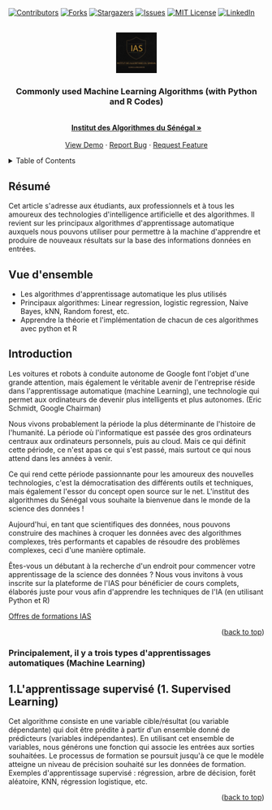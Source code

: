 <div id="top"></div>
<!--
*** Thanks for checking out the Best-README-Template. If you have a suggestion
*** that would make this better, please fork the repo and create a pull request
*** or simply open an issue with the tag "enhancement".
*** Don't forget to give the project a star!
*** Thanks again! Now go create something AMAZING! :D
-->



<!-- PROJECT SHIELDS -->
<!--
*** I'm using markdown "reference style" links for readability.
*** Reference links are enclosed in brackets [ ] instead of parentheses ( ).
*** See the bottom of this document for the declaration of the reference variables
*** for contributors-url, forks-url, etc. This is an optional, concise syntax you may use.
*** https://www.markdownguide.org/basic-syntax/#reference-style-links
-->
[![Contributors][contributors-shield]][contributors-url]
[![Forks][forks-shield]][forks-url]
[![Stargazers][stars-shield]][stars-url]
[![Issues][issues-shield]][issues-url]
[![MIT License][license-shield]][license-url]
[![LinkedIn][linkedin-shield]](https://www.linkedin.com/company/71517780/)



<!-- PROJECT LOGO -->
<br />
<div align="center">
  <a href="hhttps://www.ias.sn/">
    <img src="logo.jpeg" alt="Logo" width="80" height="80">
  </a>

  <h3 align="center">Commonly used Machine Learning Algorithms (with Python and R Codes)</h3>

  <p align="center">
    <br />
    <a href="https://www.ias.sn/"><strong>Institut des Algorithmes du Sénégal »</strong></a>
    <br />
    <br />
    <a href="https://github.com/othneildrew/Best-README-Template">View Demo</a>
    ·
    <a href="https://github.com/othneildrew/Best-README-Template/issues">Report Bug</a>
    ·
    <a href="https://github.com/othneildrew/Best-README-Template/issues">Request Feature</a>
  </p>
</div>



<!-- TABLE OF CONTENTS -->
<details>
  <summary>Table of Contents</summary>
  <ol>
    <li>
      <a href="#about-the-project">About The Project</a>
      <ul>
        <li><a href="#built-with">Built With</a></li>
      </ul>
    </li>
    <li>
      <a href="#getting-started">Getting Started</a>
      <ul>
        <li><a href="#prerequisites">Prerequisites</a></li>
        <li><a href="#installation">Installation</a></li>
      </ul>
    </li>
    <li><a href="#usage">Usage</a></li>
    <li><a href="#roadmap">Roadmap</a></li>
    <li><a href="#contributing">Contributing</a></li>
    <li><a href="#license">License</a></li>
    <li><a href="#contact">Contact</a></li>
    <li><a href="#acknowledgments">Acknowledgments</a></li>
  </ol>
</details>



<!-- Résumé -->
## Résumé


Cet article s'adresse aux étudiants, aux professionnels et à tous les amoureux des technologies d'intelligence artificielle et des algorithmes. Il revient sur les principaux algorithmes d'apprentissage automatique auxquels nous pouvons utiliser pour permettre à la machine d'apprendre et produire de nouveaux résultats sur la base des informations données en entrées.


## Vue d'ensemble

* Les algorithmes d'apprentissage automatique les plus utilisés
* Principaux algorithmes: Linear regression, logistic regression, Naive Bayes, kNN, Random forest, etc.
* Apprendre la théorie et l'implémentation de chacun de ces algorithmes avec python et R

## Introduction

Les voitures et robots à conduite autonome de Google font l'objet d'une grande attention, mais également le véritable avenir de l'entreprise réside dans l'apprentissage automatique (machine Learning), une technologie qui permet aux ordinateurs de devenir plus intelligents et plus autonomes. (Eric Schmidt, Google Chairman)


Nous vivons probablement la période la plus déterminante de l'histoire de l'humanité. La période où l'informatique est passée des gros ordinateurs centraux aux ordinateurs personnels, puis au cloud. Mais ce qui définit cette période, ce n'est apas ce qui s'est passé, mais surtout ce qui nous attend dans les années à venir.

Ce qui rend cette période passionnante pour les amoureux des nouvelles technologies, c'est la démocratisation des différents outils et techniques, mais également l'essor du concept open source sur le net. 
L'institut des algorithmes du Sénégal vous souhaite la bienvenue dans le monde de la science des données !

Aujourd'hui, en tant que scientifiques des données, nous pouvons construire des machines à croquer les données avec des algorithmes complexes, très performants et capables de résoudre des problèmes complexes, ceci d'une manière optimale. 

Êtes-vous un débutant à la recherche d'un endroit pour commencer votre apprentissage de la science des données ? Nous vous invitons à vous inscrite sur la plateforme de l'IAS pour bénéficier de cours complets, élaborés juste pour vous afin d'apprendre les techniques de l'IA (en utilisant Python et R)

[Offres de formations IAS](https://www.ias.sn/nos-formations)

<p align="right">(<a href="#top">back to top</a>)</p>



### Principalement, il y a trois types d'apprentissages automatiques (Machine Learning)

## 1.L'apprentissage supervisé (1. Supervised Learning)

Cet algorithme consiste en une variable cible/résultat (ou variable dépendante) qui doit être prédite à partir d'un ensemble donné de prédicteurs (variables indépendantes). En utilisant cet ensemble de variables, nous générons une fonction qui associe les entrées aux sorties souhaitées. Le processus de formation se poursuit jusqu'à ce que le modèle atteigne un niveau de précision souhaité sur les données de formation. Exemples d'apprentissage supervisé : régression, arbre de décision, forêt aléatoire, KNN, régression logistique, etc.





<p align="right">(<a href="#top">back to top</a>)</p>



<!-- MARKDOWN LINKS & IMAGES -->
<!-- https://www.markdownguide.org/basic-syntax/#reference-style-links -->
[contributors-shield]: https://img.shields.io/github/contributors/othneildrew/Best-README-Template.svg?style=for-the-badge
[contributors-url]: https://github.com/othneildrew/Best-README-Template/graphs/contributors
[forks-shield]: https://img.shields.io/github/forks/othneildrew/Best-README-Template.svg?style=for-the-badge
[forks-url]: https://github.com/othneildrew/Best-README-Template/network/members
[stars-shield]: https://img.shields.io/github/stars/othneildrew/Best-README-Template.svg?style=for-the-badge
[stars-url]: https://github.com/othneildrew/Best-README-Template/stargazers
[issues-shield]: https://img.shields.io/github/issues/othneildrew/Best-README-Template.svg?style=for-the-badge
[issues-url]: https://github.com/othneildrew/Best-README-Template/issues
[license-shield]: https://img.shields.io/github/license/othneildrew/Best-README-Template.svg?style=for-the-badge
[license-url]: https://github.com/othneildrew/Best-README-Template/blob/master/LICENSE.txt
[linkedin-shield]: https://img.shields.io/badge/-LinkedIn-black.svg?style=for-the-badge&logo=linkedin&colorB=555
[linkedin-url]: https://linkedin.com/in/othneildrew
[product-screenshot]: images/screenshot.png





